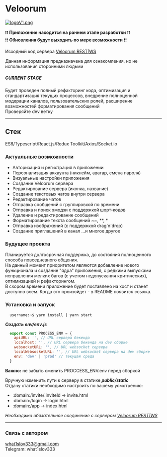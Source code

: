 # Veloorum

[![logoV1.png](https://i.postimg.cc/5y6nrqww/logoV1.png)](https://postimg.cc/1V1GnF7t)

❗️❗️ **Приложение находится на раннем этапе разработки** ❗️❗️  
❗️❗️ **Обновления будут выходить по мере возможности** ❗️❗️

Исходный код сервера [Veloorum REST|WS](https://github.com/What1slov3/veloorum-rest 'Veloorum REST|WS')

Данная информация предназначена для ознакомления, но не использования сторонними людьми  

##### CURRENT STAGE

Будет проведен полный рефакторинг кода, оптимизация и стандартизация текущих процессов, внедрение полноценной модерации каналов, пользовательских ролей, расширение возможностей форматирования сообщений  
Проверяйте dev ветку

---

## Стек

ES6/Typescript/React.js/Redux Toolkit/Axios/Socket.io

### Актуальные возможности

- Авторизация и регистрация в приложении
- Персонализация аккаунта (никнейм, аватар, смена пароля)
- Визуальные настройки приложения
- Создание Veloorum сервера
- Редактирование сервера (иконка, название)
- Создание текстовых чатов внутри сервера
- Редактирование чатов
- Отправка сообщений с группировкой по времени
- Отправка и поиск эмодзи с поддержкой шорт-кодов
- Удаление и редактирование сообщений
- Форматирование текста сообщений ~~, \*\*, \*
- Отправка изображений (с поддержкой drag'n'drop)
- Создание приглашений в канал
  ...и многое другое

### Будущее проекта

Планируется долгосрочная поддержка, до состояния полноценного способа повседневного общения.  
На данный момент приоритетом являются добавление нового функционала и создание "ядра" приложения, с редкими выпусками исправления мелких багов (с учетом недопускания критических), оптимизацией и рефакторингом.  
В скором времени приложение будет поставлено на хост и станет доступно всем. Когда это произойдет - в README появится ссылка.

### Установка и запуск

```console
  username:~$ yarn install | yarn start
```

_**Создать env/env.js**_

```js
  export const PROCESS_ENV = {
    apiURL: '', // URL сервера бекенда
    localhost: '', // URL сервера бекенда на dev сборке
    websocketURL: '', // URL websocket сервера
    localWebsocketURL: '', // URL websocket сервера на dev сборке
    env: 'dev' | 'prod' // текущая среда
  }
```
**Важно:** не забыть сменить PROCCESS_ENV.env перед сборкой

Вручную изменить пути к серверу в статике **_public/static_**  
Отдачу статики необходимо настроить по вашему усмотрению:  
- :domain:/invite/:inviteId -> invite.html
- :domain:/login -> login.html
- :domain:/app -> index.html

_Необходимо обязательное соединение с сервером [Veloorum REST|WS](https://github.com/What1slov3/veloorum-rest 'Veloorum REST|WS')_

---

### Связь с автором

what1slov333@gmail.com  
Telegram: what1slov333
